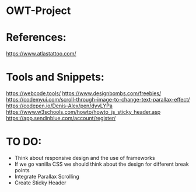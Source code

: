# OWT-Project

# References:
https://www.atlastattoo.com/

# Tools and Snippets:
https://webcode.tools/
https://www.designbombs.com/freebies/
https://codemyui.com/scroll-through-image-to-change-text-parallax-effect/
https://codepen.io/Denis-Alex/pen/dyvLYPa
https://www.w3schools.com/howto/howto_js_sticky_header.asp 
https://app.sendinblue.com/account/register/

# TO DO:
- Think about responsive design and the use of frameworks
- If we go vanilla CSS we should think about the design for different break points
- Integrate Parallax Scrolling
- Create Sticky Header